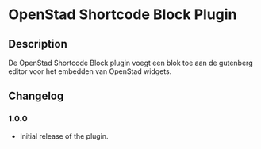 # OpenStad Shortcode Block Plugin

## Description

De OpenStad Shortcode Block plugin voegt een blok toe aan de gutenberg editor voor het embedden van OpenStad widgets.

## Changelog

### 1.0.0
- Initial release of the plugin.